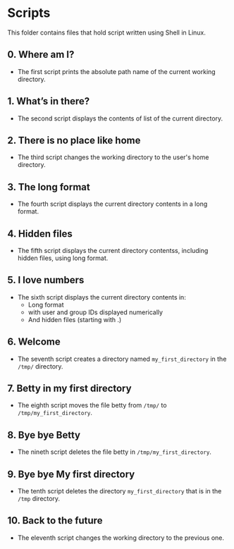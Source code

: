 # Scripts
This folder contains files that hold script written using Shell in Linux.


## 0. Where am I? 
- The first script prints the absolute path name of the current working directory.

## 1. What’s in there? 
- The second script displays the contents of list of the current directory.

## 2. There is no place like home 
- The third script changes the working directory to the user's home directory.

## 3. The long format 
- The fourth script displays the current directory contents in a long format.

## 4. Hidden files 
- The fifth script displays the current directory contentss, including hidden files, using long format.

## 5. I love numbers
- The sixth script displays the current directory contents in:
  - Long format
  - with user and group IDs displayed numerically
  - And hidden files (starting with .)

## 6. Welcome
- The seventh script creates a directory named `my_first_directory` in the `/tmp/` directory.

## 7. Betty in my first directory 
- The eighth script moves the file betty from `/tmp/` to `/tmp/my_first_directory`.

## 8. Bye bye Betty
- The nineth script deletes the file betty in `/tmp/my_first_directory`.

## 9. Bye bye My first directory 
- The tenth script deletes the directory `my_first_directory` that is in the `/tmp` directory.

## 10. Back to the future 
- The eleventh script changes the working directory to the previous one.
